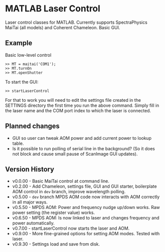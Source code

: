 # MATLAB Laser Control

Laser control classes for MATLAB. 
Currently supports SpectraPhysics MaiTai (all models) and Coherent Chameleon. 
Basic GUI.


## Example

Basic low-level control
```
>> MT = maitai('COM1');
>> MT.turnOn
>> MT.openShutter
```

To start the GUI:
```
>> startLaserControl
```

For that to work you will need to edit the settings file created in the SETTINGS directory the first time you run the above command. Simply fill in the laser name and the COM port index to which the laser is connected. 


## Planned changes
* GUI so user can tweak AOM power and add current power to lookup table. 
* Is it possible to run polling of serial line in the background? (So it does not block and cause small pause of ScanImage GUI updates). 


## Version History
* v0.0.00 - Basic MaiTai control at command line.
* v0.2.00 - Add Chameleon, settings file, GUI and GUI starter, boilerplate AOM control in `dev` branch, improve wavelength polling. 
* v0.5.00 - `dev` branch MPDS AOM code now interacts with AOM correctly in all major ways.
* v0.5.50 - MPDS AOM: Power and frequency nudge up/down works. Raw power setting (the register value) works.
* v0.6.50 - MPDS AOM: Is now linked to laser and changes frequency and power automatically.
* v0.7.00 - startLaserControl now starts the laser and AOM.
* v0.9.00 - More fine-grained options for setting AOM modes. Tested with laser. 
* v0.9.30 - Settings load and save from disk.
